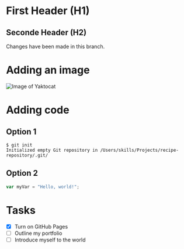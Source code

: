 # First Header (H1)
## Seconde Header (H2)


Changes have been made in this branch.

# Adding an image

![Image of Yaktocat](https://octodex.github.com/images/yaktocat.png)

# Adding code

## Option 1

```
$ git init
Initialized empty Git repository in /Users/skills/Projects/recipe-repository/.git/
```

## Option 2
``` javascript
var myVar = "Hello, world!";
```

# Tasks

- [X] Turn on GitHub Pages
- [ ] Outline my portfolio
- [ ] Introduce myself to the world
